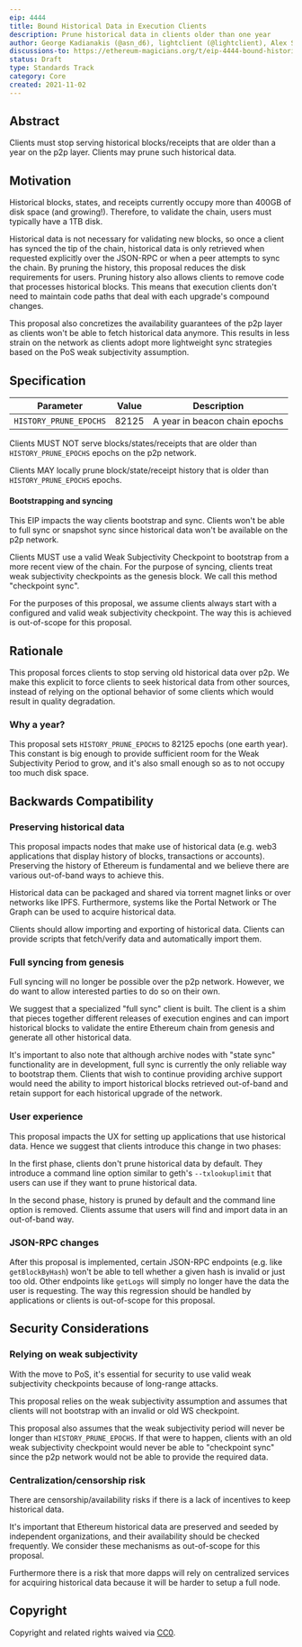 ```yaml
---
eip: 4444
title: Bound Historical Data in Execution Clients
description: Prune historical data in clients older than one year
author: George Kadianakis (@asn_d6), lightclient (@lightclient), Alex Stokes (@ralexstokes)
discussions-to: https://ethereum-magicians.org/t/eip-4444-bound-historical-data-in-execution-clients/7450
status: Draft
type: Standards Track
category: Core
created: 2021-11-02
---
```


## Abstract

Clients must stop serving historical blocks/receipts that are older than a year on the p2p layer. Clients may prune such historical data.

## Motivation

Historical blocks, states, and receipts currently occupy more than 400GB of disk space (and growing!). Therefore, to validate the chain, users must typically have a 1TB disk.

Historical data is not necessary for validating new blocks, so once a client has synced the tip of the chain, historical data is only retrieved when requested explicitly over the JSON-RPC or when a peer attempts to sync the chain. By pruning the history, this proposal reduces the disk requirements for users. Pruning history also allows clients to remove code that processes historical blocks. This means that execution clients don't need to maintain code paths that deal with each upgrade's compound changes.

This proposal also concretizes the availability guarantees of the p2p layer as clients won't be able to fetch historical data anymore. This results in less strain on the network as clients adopt more lightweight sync strategies based on the PoS weak subjectivity assumption.

## Specification

| Parameter | Value | Description |
| - | - | - |
| `HISTORY_PRUNE_EPOCHS` | 82125 | A year in beacon chain epochs |

Clients MUST NOT serve blocks/states/receipts that are older than `HISTORY_PRUNE_EPOCHS` epochs on the p2p network.

Clients MAY locally prune block/state/receipt history that is older than `HISTORY_PRUNE_EPOCHS` epochs.

#### Bootstrapping and syncing

This EIP impacts the way clients bootstrap and sync. Clients won't be able to full sync or snapshot sync since historical data won't be available on the p2p network.

Clients MUST use a valid Weak Subjectivity Checkpoint to bootstrap from a more recent view of the chain. For the purpose of syncing, clients treat weak subjectivity checkpoints as the genesis block. We call this method "checkpoint sync".

For the purposes of this proposal, we assume clients always start with a configured and valid weak subjectivity checkpoint. The way this is achieved is out-of-scope for this proposal.

## Rationale

This proposal forces clients to stop serving old historical data over p2p. We make this explicit to force clients to seek historical data from other sources, instead of relying on the optional behavior of some clients which would result in quality degradation.

### Why a year?

This proposal sets `HISTORY_PRUNE_EPOCHS` to 82125 epochs (one earth year). This constant is big enough to provide sufficient room for the Weak Subjectivity Period to grow, and it's also small enough so as to not occupy too much disk space.

## Backwards Compatibility

### Preserving historical data

This proposal impacts nodes that make use of historical data (e.g. web3 applications that display history of blocks, transactions or accounts). Preserving the history of Ethereum is fundamental and we believe there are various out-of-band ways to achieve this.

Historical data can be packaged and shared via torrent magnet links or over networks like IPFS. Furthermore, systems like the Portal Network or The Graph can be used to acquire historical data.

Clients should allow importing and exporting of historical data. Clients can provide scripts that fetch/verify data and automatically import them.

### Full syncing from genesis

Full syncing will no longer be possible over the p2p network. However, we do want to allow interested parties to do so on their own.

We suggest that a specialized "full sync" client is built. The client is a shim that pieces together different releases of execution engines and can import historical blocks to validate the entire Ethereum chain from genesis and generate all other historical data.

It's important to also note that although archive nodes with "state sync" functionality are in development, full sync is currently the only reliable way to bootstrap them. Clients that wish to continue providing archive support would need the ability to import historical blocks retrieved out-of-band and retain support for each historical upgrade of the network.

### User experience

This proposal impacts the UX for setting up applications that use historical data. Hence we suggest that clients introduce this change in two phases:

In the first phase, clients don't prune historical data by default. They introduce a command line option similar to geth's `--txlookuplimit` that users can use if they want to prune historical data.

In the second phase, history is pruned by default and the command line option is removed. Clients assume that users will find and import data in an out-of-band way.

### JSON-RPC changes

After this proposal is implemented, certain JSON-RPC endpoints (e.g. like `getBlockByHash`) won't be able to tell whether a given hash is invalid or just too old. Other endpoints like `getLogs` will simply no longer have the data the user is requesting. The way this regression should be handled by applications or clients is out-of-scope for this proposal.

## Security Considerations

### Relying on weak subjectivity

With the move to PoS, it's essential for security to use valid weak subjectivity checkpoints because of long-range attacks.

This proposal relies on the weak subjectivity assumption and assumes that clients will not bootstrap with an invalid or old WS checkpoint.

This proposal also assumes that the weak subjectivity period will never be longer than `HISTORY_PRUNE_EPOCHS`. If that were to happen, clients with an old weak subjectivity checkpoint would never be able to "checkpoint sync" since the p2p network would not be able to provide the required data.

### Centralization/censorship risk

There are censorship/availability risks if there is a lack of incentives to keep historical data.

It's important that Ethereum historical data are preserved and seeded by independent organizations, and their availability should be checked frequently. We consider these mechanisms as out-of-scope for this proposal.

Furthermore there is a risk that more dapps will rely on centralized services for acquiring historical data because it will be harder to setup a full node.

## Copyright
Copyright and related rights waived via [CC0](https://creativecommons.org/publicdomain/zero/1.0/).

